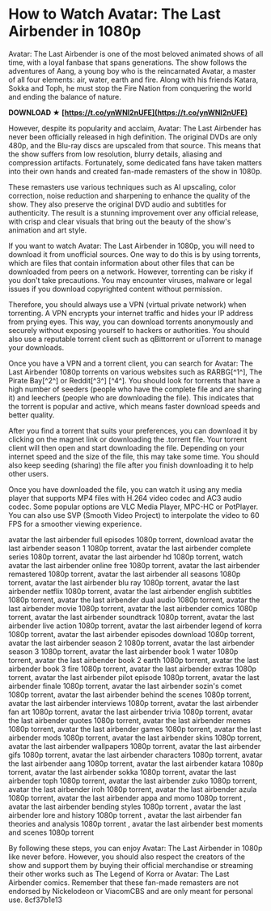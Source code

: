 
 
# How to Watch Avatar: The Last Airbender in 1080p
 
Avatar: The Last Airbender is one of the most beloved animated shows of all time, with a loyal fanbase that spans generations. The show follows the adventures of Aang, a young boy who is the reincarnated Avatar, a master of all four elements: air, water, earth and fire. Along with his friends Katara, Sokka and Toph, he must stop the Fire Nation from conquering the world and ending the balance of nature.
 
**DOWNLOAD ★ [https://t.co/ynWNl2nUFE](https://t.co/ynWNl2nUFE)**


 
However, despite its popularity and acclaim, Avatar: The Last Airbender has never been officially released in high definition. The original DVDs are only 480p, and the Blu-ray discs are upscaled from that source. This means that the show suffers from low resolution, blurry details, aliasing and compression artifacts. Fortunately, some dedicated fans have taken matters into their own hands and created fan-made remasters of the show in 1080p.
 
These remasters use various techniques such as AI upscaling, color correction, noise reduction and sharpening to enhance the quality of the show. They also preserve the original DVD audio and subtitles for authenticity. The result is a stunning improvement over any official release, with crisp and clear visuals that bring out the beauty of the show's animation and art style.
 
If you want to watch Avatar: The Last Airbender in 1080p, you will need to download it from unofficial sources. One way to do this is by using torrents, which are files that contain information about other files that can be downloaded from peers on a network. However, torrenting can be risky if you don't take precautions. You may encounter viruses, malware or legal issues if you download copyrighted content without permission.
 
Therefore, you should always use a VPN (virtual private network) when torrenting. A VPN encrypts your internet traffic and hides your IP address from prying eyes. This way, you can download torrents anonymously and securely without exposing yourself to hackers or authorities. You should also use a reputable torrent client such as qBittorrent or uTorrent to manage your downloads.
 
Once you have a VPN and a torrent client, you can search for Avatar: The Last Airbender 1080p torrents on various websites such as RARBG[^1^], The Pirate Bay[^2^] or Reddit[^3^] [^4^]. You should look for torrents that have a high number of seeders (people who have the complete file and are sharing it) and leechers (people who are downloading the file). This indicates that the torrent is popular and active, which means faster download speeds and better quality.
 
After you find a torrent that suits your preferences, you can download it by clicking on the magnet link or downloading the .torrent file. Your torrent client will then open and start downloading the file. Depending on your internet speed and the size of the file, this may take some time. You should also keep seeding (sharing) the file after you finish downloading it to help other users.
 
Once you have downloaded the file, you can watch it using any media player that supports MP4 files with H.264 video codec and AC3 audio codec. Some popular options are VLC Media Player, MPC-HC or PotPlayer. You can also use SVP (Smooth Video Project) to interpolate the video to 60 FPS for a smoother viewing experience.
 
avatar the last airbender full episodes 1080p torrent,  download avatar the last airbender season 1 1080p torrent,  avatar the last airbender complete series 1080p torrent,  avatar the last airbender hd 1080p torrent,  watch avatar the last airbender online free 1080p torrent,  avatar the last airbender remastered 1080p torrent,  avatar the last airbender all seasons 1080p torrent,  avatar the last airbender blu ray 1080p torrent,  avatar the last airbender netflix 1080p torrent,  avatar the last airbender english subtitles 1080p torrent,  avatar the last airbender dual audio 1080p torrent,  avatar the last airbender movie 1080p torrent,  avatar the last airbender comics 1080p torrent,  avatar the last airbender soundtrack 1080p torrent,  avatar the last airbender live action 1080p torrent,  avatar the last airbender legend of korra 1080p torrent,  avatar the last airbender episodes download 1080p torrent,  avatar the last airbender season 2 1080p torrent,  avatar the last airbender season 3 1080p torrent,  avatar the last airbender book 1 water 1080p torrent,  avatar the last airbender book 2 earth 1080p torrent,  avatar the last airbender book 3 fire 1080p torrent,  avatar the last airbender extras 1080p torrent,  avatar the last airbender pilot episode 1080p torrent,  avatar the last airbender finale 1080p torrent,  avatar the last airbender sozin's comet 1080p torrent,  avatar the last airbender behind the scenes 1080p torrent,  avatar the last airbender interviews 1080p torrent,  avatar the last airbender fan art 1080p torrent,  avatar the last airbender trivia 1080p torrent,  avatar the last airbender quotes 1080p torrent,  avatar the last airbender memes 1080p torrent,  avatar the last airbender games 1080p torrent,  avatar the last airbender mods 1080p torrent,  avatar the last airbender skins 1080p torrent,  avatar the last airbender wallpapers 1080p torrent,  avatar the last airbender gifs 1080p torrent,  avatar the last airbender characters 1080p torrent,  avatar the last airbender aang 1080p torrent,  avatar the last airbender katara 1080p torrent,  avatar the last airbender sokka 1080p torrent,  avatar the last airbender toph 1080p torrent,  avatar the last airbender zuko 1080p torrent,  avatar the last airbender iroh 1080p torrent,  avatar the last airbender azula 1080p torrent,  avatar the last airbender appa and momo 1080p torrent ,  avatar the last airbender bending styles 1080p torrent ,  avatar the last airbender lore and history 1080p torrent ,  avatar the last airbender fan theories and analysis 1080p torrent ,  avatar the last airbender best moments and scenes 1080p torrent
 
By following these steps, you can enjoy Avatar: The Last Airbender in 1080p like never before. However, you should also respect the creators of the show and support them by buying their official merchandise or streaming their other works such as The Legend of Korra or Avatar: The Last Airbender comics. Remember that these fan-made remasters are not endorsed by Nickelodeon or ViacomCBS and are only meant for personal use.
 8cf37b1e13
 
